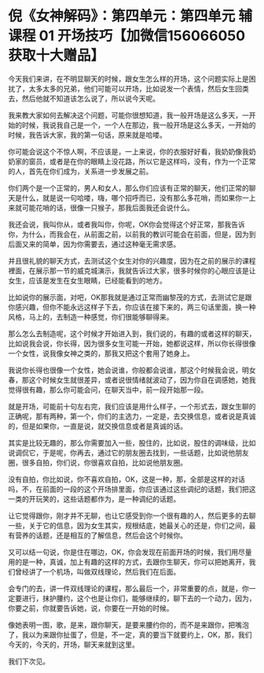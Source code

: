 # 倪《女神解码》：第四单元：第四单元 辅课程 01 开场技巧【加微信156066050获取十大赠品】

今天我们来讲，在不明显聊天的时候，跟女生怎么样的开场，这个问题实际上是困扰了，太多太多的兄弟，他们可能可以开场，比如说发一个表情，然后女生回类去，然后他就不知道该怎么说了，所以说今天呢。

我来教大家如何去解决这个问题，可能你很想知道，我一般开场是这么多天，一开始的时候，我说我自己是一个，一个人在那边，我一般开场是这么多天，一开始的时候，我告诉大家，我的第一句话，原来就是哈喽。

你可能会说这个不惊人啊，不应该是，一上来说，你的衣服好好看，我奶奶像我奶奶家的窗员，或者是在你的眼睛上没花路，所以它是这样吗，没有，作为一个正常的人，首先在你们成为，关系进一步发展之前。

你们两个是一个正常的，男人和女人，那么你们应该有正常的聊天，他们正常的聊天是什么，就是说一句哈喽，嗨，哪个招呼而已，没有那么多花哨，而如果你一上来就可能花哨的话，很像一只猴子，那我后面我还会说什么。

我还会说，我叫你从，或者我叫你，你呢，OK你会觉得这个好正常，那我告诉你，为什么，而我会在，从前面之前，以前我的教训可能会在前面，但是，因为到后面又来的简单，因为你需要去，通过这种毫无需求感。

并且很礼貌的聊天方式，去测试这个女生对你的兴趣度，因为在之前的展示的课程裡面，在展示那一节的威克城演示，我就告诉过大家，很多时候你的心眼应该是让女生，应该是发生在女生眼睛，已经能看到的地方。

比如说你的展示面，对吧，OK那我就是通过正常而幽黎茂的方式，去测试它是跟你感兴趣，但你不能永远这样子下去，你应该在接下来的，两三句话里面，换一种风格，马上的，去制造一种感觉，你们很能够聊得来。

那么怎么去制造呢，这个时候才开始进入到，我们说的，有趣的或者这样的聊天，比如说我会说，你长得，因为很多女生可能一开始，她都说这样，所以你长得很像一个女性，说我像女神之类的，那我又把这个套用了她身上。

我说你长得也很像一个女性，她会说谁，你般都会说谁，那这个时候我会说，明女春，那这个时候女生就很差异，或者说很情绪就波动了，因为你自在调感她，她我觉得很有趣，那么你可能会问，在聊天当中，前一段开始那一段。

就是开场，可能前十句左右完，我们应该是用什么样子，一个形式去，跟女生聊的正确呢，那有两种，第一个，你们的主选力，一定是，去交换信息，或者说是真诚的，但是如果你，一直是说，就交换信息或者是真诚的话。

其实是比较无趣的，那么你需要加入一些，股住的，比如说，股住的调味级，比如说调侃它，于是呢，你再去，通过它的朋友圈去找到，一些话题，比如说他朋友圈，很多自拍，你们说，你很喜欢自拍，比如说他朋友圈。

没有自拍，你比如说，你不喜欢自拍，OK，这是一种，那，全部是这样的对话吗，不，在前面的一段的这个开场排里面，你应该通过这些调纪的话题，我们把这一类的开玩笑的，这些话题都作为，是一种调纪的话题。

让它觉得跟你，刚才并不无聊，也让它感受到你一个很有趣的人，然后更多的去聊一些，关于它的信息，因为女生其实，规根结底，她最关心的还是，你们之间，最有营养的话题，还是相互的了解信息，然后会这个时候你。

又可以结一句说，你是住在哪边，OK，你会发现在前面开场的时候，我们用尽量用的是一种，真诚，加上有趣的这样的方式，去跟你生聊天，你可以把她离开，我们曾经讲了一个机场，叫做双线理论，然后我们在后面。

会专门的去，讲一件双线理论的课程，那么最后一个，非常重要的点，就是，你一定要进行，抹护腰约，这个也是让你们，能够继续的，聊下去的一个动力，因为，你要之前，你就要告诉她，说，你要在一开始的时候。

像她表明一图，歌，是来，跟你聊天，是要来腰约你的，而不是来跟你，把嘴泡了，我以为来跟你扯蛋了，但是，不一定，真的要当下就要约上，OK，那，我们今天的，今天的，开场，聊天来就到这里。

我们下次见。